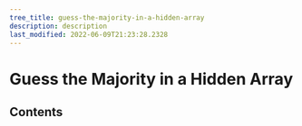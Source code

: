 ```yaml
---
tree_title: guess-the-majority-in-a-hidden-array
description: description
last_modified: 2022-06-09T21:23:28.2328
---
```


# Guess the Majority in a Hidden Array

## Contents
